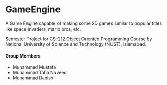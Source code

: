 # GameEngine

A Game Engine capable of making some 2D games similar to popular titles like space invaders, mario bros, etc.


Semester Project for CS-212 Object Oriented Programming Course by National University of Science and Technology (NUST), Islamabad.

#### Group Members

* Muhammad Mustafa
* Muhammad Taha Naveed
* Muhammad Danish
